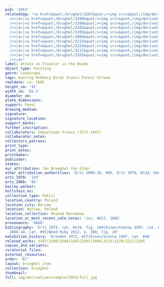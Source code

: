 ```yaml
---
pid: '2953'
relatedimg: "<a href=&quot;/brughel/3207&quot;><img src=&quot;/img/derivatives/simple/3207/thumbnail.jpg&quot;
  /></a>|<a href=&quot;/brughel/3200&quot;><img src=&quot;/img/derivatives/simple/3200/thumbnail.jpg&quot;
  /></a>|<a href=&quot;/brughel/3288&quot;><img src=&quot;/img/derivatives/simple/3288/thumbnail.jpg&quot;
  /></a>|<a href=&quot;/brughel/3202&quot;><img src=&quot;/img/derivatives/simple/3202/thumbnail.jpg&quot;
  /></a>|<a href=&quot;/brughel/3203&quot;><img src=&quot;/img/derivatives/simple/3203/thumbnail.jpg&quot;
  /></a>|<a href=&quot;/brughel/3004&quot;><img src=&quot;/img/derivatives/simple/3004/thumbnail.jpg&quot;
  /></a>|<a href=&quot;/brughel/3213&quot;><img src=&quot;/img/derivatives/simple/3213/thumbnail.jpg&quot;
  /></a>|<a href=&quot;/brughel/3229&quot;><img src=&quot;/img/derivatives/simple/3229/thumbnail.jpg&quot;
  /></a>|<a href=&quot;/brughel/3212&quot;><img src=&quot;/img/derivatives/simple/3212/thumbnail.jpg&quot;
  /></a>|<a href=&quot;/brughel/3205&quot;><img src=&quot;/img/derivatives/simple/3205/thumbnail.jpg&quot;
  /></a>"
label: Attack on Traveler in the Woods
object_type: Painting
genre: Landscape
tags: Hunting Robbery Birds Vrancx Forest Stream
realdate: ca. 1605
height_cm: '41'
width_cm: '65.5'
diameter_cm: 
plate_dimensions: 
support: Panel
drawing_medium: 
signature: 
signature_location: 
support_marks: 
further_inscription: 
collaborators: Sebastiaen Vrancx (1573-1647)
collaborator_notes: 
collectors_patrons: 
print_type: 
print_notes: 
printmaker: 
publisher: 
states: 
our_attribution: Jan Brueghel the Elder
other_attribution_authorities: 'Ertz 2008-10, #95, Ertz 1979, #134, Honig database'
ertz_1979: '134'
ertz_2008: '95'
bailey_walker: 
hollstein_no: 
collection_type: Public
location_country: Poland
location_city: Warsaw
location: Warsaw, Poland
location_collection: Muzeum Narodowe
location_or_most_recent_sale_notes: 'inv. #622, 1885'
provenance: '4660'
bibliography: 'Ertz 1979, cat. #134, fig. 249|Essen/Vienna 1997, cat. #46, p. 190|Ertz
  2008-10, cat. #95|Wood Ruby 2012, p. 280, fig. 20'
exhibition_history: 'Dresden 1972, #17|Essen/Vienna 1997, cat. #46'
related_works: 3207|3200|3288|3202|3203|3004|3213|3229|3212|3205
copies_and_variants: 
curatorial_files: 
external_resources: 
order: '67'
layout: brueghel_item
collection: brueghel
thumbnail: 
full: img/derivatives/simple/2953/full.jpg
---
```

